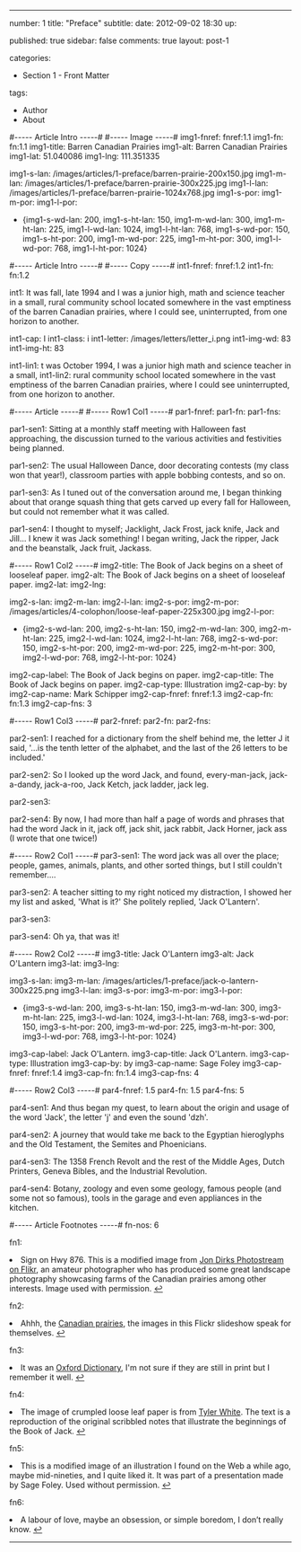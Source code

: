 ---

number: 1
title: "Preface"
subtitle: 
date: 2012-09-02 18:30
up:

published: true
sidebar: false
comments: true
layout: post-1

categories:
- Section 1 - Front Matter

tags:
- Author
- About


#----- Article Intro -----#
#----- Image -----#
img1-fnref: fnref:1.1
img1-fn: fn:1.1
img1-title: Barren Canadian Prairies
img1-alt: Barren Canadian Prairies
img1-lat: 51.040086
img1-lng: 111.351335

img1-s-lan: /images/articles/1-preface/barren-prairie-200x150.jpg
img1-m-lan: /images/articles/1-preface/barren-prairie-300x225.jpg
img1-l-lan: /images/articles/1-preface/barren-prairie-1024x768.jpg
img1-s-por:
img1-m-por:	
img1-l-por:

- {img1-s-wd-lan: 200, img1-s-ht-lan: 150, img1-m-wd-lan: 300, img1-m-ht-lan: 225, img1-l-wd-lan: 1024, img1-l-ht-lan: 768, img1-s-wd-por: 150, img1-s-ht-por: 200, img1-m-wd-por: 225, img1-m-ht-por: 300, img1-l-wd-por: 768, img1-l-ht-por: 1024}


#----- Article Intro -----#
#----- Copy -----#
int1-fnref: fnref:1.2
int1-fn: fn:1.2

int1: It was fall, late 1994 and I was a junior high, math and science teacher in a small, rural community school located somewhere in the vast emptiness of the barren Canadian prairies, where I could see, uninterrupted, from one horizon to another.

int1-cap: I
int1-class: i
int1-letter: /images/letters/letter_i.png
int1-img-wd: 83
int1-img-ht: 83

int1-lin1: t was October 1994, I was a junior high math and science teacher in a small,
int1-lin2: rural community school located somewhere in the vast emptiness of the barren Canadian prairies, where I could see uninterrupted, from one horizon to another.


#----- Article -----#
#----- Row1 Col1 -----#
par1-fnref:
par1-fn:
par1-fns:

par1-sen1: Sitting at a monthly staff meeting with Halloween fast approaching, the discussion turned to the various activities and festivities being planned.

par1-sen2: The usual Halloween Dance, door decorating contests (my class won that year&#033;), classroom parties with apple bobbing contests, and so on.

par1-sen3: As I tuned out of the conversation around me, I began thinking about that orange squash thing that gets carved up every fall for Halloween, but could not remember what it was called.

par1-sen4: I thought to myself; Jacklight, Jack Frost, jack knife, Jack and Jill... I knew it was Jack something&#033; I began writing, Jack the ripper, Jack and the beanstalk, Jack fruit, Jackass.


#----- Row1 Col2 -----#
img2-title: The Book of Jack begins on a sheet of looseleaf paper.
img2-alt: The Book of Jack begins on a sheet of looseleaf paper.
img2-lat:
img2-lng:

img2-s-lan:
img2-m-lan: 
img2-l-lan:
img2-s-por:
img2-m-por: /images/articles/4-colophon/loose-leaf-paper-225x300.jpg
img2-l-por:

- {img2-s-wd-lan: 200, img2-s-ht-lan: 150, img2-m-wd-lan: 300, img2-m-ht-lan: 225, img2-l-wd-lan: 1024, img2-l-ht-lan: 768, img2-s-wd-por: 150, img2-s-ht-por: 200, img2-m-wd-por: 225, img2-m-ht-por: 300, img2-l-wd-por: 768, img2-l-ht-por: 1024}

img2-cap-label: The Book of Jack begins on paper.
img2-cap-title: The Book of Jack begins on paper.
img2-cap-type: Illustration
img2-cap-by: by
img2-cap-name: Mark Schipper
img2-cap-fnref: fnref:1.3
img2-cap-fn: fn:1.3
img2-cap-fns: 3


#----- Row1 Col3 -----#
par2-fnref:
par2-fn:
par2-fns:

par2-sen1: I reached for a dictionary from the shelf behind me, the letter J it said, '...is the tenth letter of the alphabet, and the last of the 26 letters to be included.'

par2-sen2: So I looked up the word Jack, and found, every-man-jack, jack-a-dandy, jack-a-roo, Jack Ketch, jack ladder, jack leg.

par2-sen3: 

par2-sen4: By now, I had more than half a page of words and phrases that had the word Jack in it, jack off, jack shit, jack rabbit, Jack Horner, jack ass (I wrote that one twice&#033;)

#----- Row2 Col1 -----#
par3-sen1: The word jack was all over the place; people, games, animals, plants, and other sorted things, but I still couldn't remember....

par3-sen2: A teacher sitting to my right noticed my distraction, I showed her my list and asked, 'What is it?' She politely replied, 'Jack O'Lantern'.

par3-sen3:

par3-sen4: Oh ya, that was it&#033;


#----- Row2 Col2 -----#
img3-title: Jack O'Lantern
img3-alt: Jack O'Lantern
img3-lat:
img3-lng:

img3-s-lan:
img3-m-lan: /images/articles/1-preface/jack-o-lantern-300x225.png
img3-l-lan:
img3-s-por:
img3-m-por:
img3-l-por:

- {img3-s-wd-lan: 200, img3-s-ht-lan: 150, img3-m-wd-lan: 300, img3-m-ht-lan: 225, img3-l-wd-lan: 1024, img3-l-ht-lan: 768, img3-s-wd-por: 150, img3-s-ht-por: 200, img3-m-wd-por: 225, img3-m-ht-por: 300, img3-l-wd-por: 768, img3-l-ht-por: 1024}

img3-cap-label: Jack O'Lantern.
img3-cap-title: Jack O'Lantern.
img3-cap-type: Illustration
img3-cap-by: by
img3-cap-name: Sage Foley
img3-cap-fnref: fnref:1.4
img3-cap-fn: fn:1.4
img3-cap-fns: 4


#----- Row2 Col3 -----#
par4-fnref: 1.5
par4-fn: 1.5
par4-fns: 5

par4-sen1: And thus began my quest, to learn about the origin and usage of the word 'Jack', the letter 'j' and even the sound 'dzh'.

par4-sen2: A journey that would take me back to the Egyptian hieroglyphs and the Old Testament, the Semites and Phoenicians.

par4-sen3: The 1358 French Revolt and the rest of the Middle Ages, Dutch Printers, Geneva Bibles, and the Industrial Revolution.

par4-sen4: Botany, zoology and even some geology, famous people (and some not so famous), tools in the garage and even appliances in the kitchen.


#----- Article Footnotes -----#
fn-nos: 6

fn1: <li id="fn:1.1">Sign on Hwy 876. This is a modified image from <a href="http://www.flickr.com/photos/24404290@N03/tags/" title="Jon Dirks Photostream on Flikr">Jon Dirks Photostream on Flikr</a>, an amateur photographer who has produced some great landscape photography showcasing farms of the Canadian prairies among other interests. Image used with permission. <a href="#fnref:1.1">&#8617;</a></li>

fn2: <li id="fn:1.2">Ahhh, the <a href="http://www.flickr.com/search/show/?q=canadian+prairies&#38;s=rec" title="the Canadian prairies on Flikr">Canadian prairies</a>, the images in this Flickr slideshow speak for themselves. <a href="#fnref:1.2">&#8617;</a></li>

fn3: <li id="fn:1.3">It was an <a href="http://oxforddictionaries.com/" title="Oxford Dictionary">Oxford Dictionary</a>, I'm not sure if they are still in print but I remember it well. <a href="fnref:1.3">&#8617;</a></li>

fn4: <li id="fn:1.4">The image of crumpled loose leaf paper is from <a href="http://cliffski.deviantart.com/art/Crumpled-Looseleaf-Paper-105822312">Tyler White</a>. The text is a reproduction of the original scribbled notes that illustrate the beginnings of the Book of Jack. <a href="#fnref:1.4">&#8617;</a></li>

fn5: <li id="fn:1.5">This is a modified image of an illustration I found on the Web a while ago, maybe mid-nineties, and I quite liked it. It was part of a presentation made by Sage Foley. Used without permission. <a href="fnref:1.5">&#8617;</a></li>

fn6: <li id="fn:1.6">A labour of love, maybe an obsession, or simple boredom, I don&rsquo;t really know. <a href="#fnref:1.6">&#8617;</a></li>

---